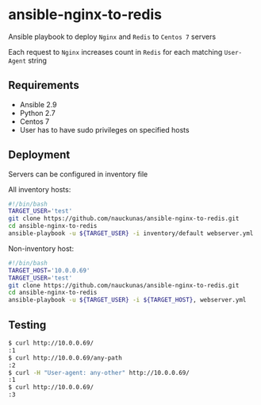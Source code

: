 # ansible-nginx-to-redis

Ansible playbook to deploy `Nginx` and `Redis` to `Centos 7` servers

Each request to `Nginx` increases count in `Redis` for each matching `User-Agent` string

## Requirements

- Ansible 2.9
- Python 2.7
- Centos 7
- User has to have sudo privileges on specified hosts

## Deployment

Servers can be configured in inventory file

All inventory hosts:
```sh
#!/bin/bash
TARGET_USER='test'
git clone https://github.com/nauckunas/ansible-nginx-to-redis.git
cd ansible-nginx-to-redis
ansible-playbook -u ${TARGET_USER} -i inventory/default webserver.yml
```


Non-inventory host:
```sh
#!/bin/bash
TARGET_HOST='10.0.0.69'
TARGET_USER='test'
git clone https://github.com/nauckunas/ansible-nginx-to-redis.git
cd ansible-nginx-to-redis
ansible-playbook -u ${TARGET_USER} -i ${TARGET_HOST}, webserver.yml
```

## Testing

```sh
$ curl http://10.0.0.69/
:1
$ curl http://10.0.0.69/any-path
:2
$ curl -H "User-agent: any-other" http://10.0.0.69/
:1
$ curl http://10.0.0.69/
:3
```
